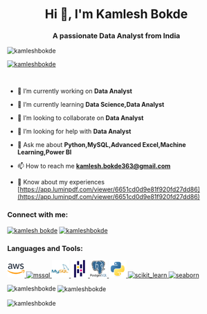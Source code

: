 <h1 align="center">Hi 👋, I'm Kamlesh Bokde</h1>
<h3 align="center">A passionate Data Analyst from India</h3>

<p align="left"> <img src="https://komarev.com/ghpvc/?username=kamleshbokde&label=Profile%20views&color=0e75b6&style=flat" alt="kamleshbokde" /> </p>

<p align="left"> <a href="https://github.com/ryo-ma/github-profile-trophy"><img src="https://github-profile-trophy.vercel.app/?username=kamleshbokde" alt="kamleshbokde" /></a> </p>

<p align="left"> <a href="https://twitter.com/" target="blank"><img src="https://img.shields.io/twitter/follow/?logo=twitter&style=for-the-badge" alt="" /></a> </p>

- 🔭 I’m currently working on **Data Analyst**

- 🌱 I’m currently learning **Data Science,Data Analyst**

- 👯 I’m looking to collaborate on **Data Analyst**

- 🤝 I’m looking for help with **Data Analyst**

- 💬 Ask me about **Python,MySQL,Advanced Excel,Machine Learning,Power BI**

- 📫 How to reach me **kamlesh.bokde363@gmail.com**

- 📄 Know about my experiences [https://app.luminpdf.com/viewer/6651cd0d9e81f920fd27dd86](https://app.luminpdf.com/viewer/6651cd0d9e81f920fd27dd86)

<h3 align="left">Connect with me:</h3>
<p align="left">
<a href="https://linkedin.com/in/kamlesh bokde" target="blank"><img align="center" src="https://raw.githubusercontent.com/rahuldkjain/github-profile-readme-generator/master/src/images/icons/Social/linked-in-alt.svg" alt="kamlesh bokde" height="30" width="40" /></a>
<a href="https://www.leetcode.com/kamleshbokde" target="blank"><img align="center" src="https://raw.githubusercontent.com/rahuldkjain/github-profile-readme-generator/master/src/images/icons/Social/leet-code.svg" alt="kamleshbokde" height="30" width="40" /></a>
</p>

<h3 align="left">Languages and Tools:</h3>
<p align="left"> <a href="https://aws.amazon.com" target="_blank" rel="noreferrer"> <img src="https://raw.githubusercontent.com/devicons/devicon/master/icons/amazonwebservices/amazonwebservices-original-wordmark.svg" alt="aws" width="40" height="40"/> </a> <a href="https://www.microsoft.com/en-us/sql-server" target="_blank" rel="noreferrer"> <img src="https://www.svgrepo.com/show/303229/microsoft-sql-server-logo.svg" alt="mssql" width="40" height="40"/> </a> <a href="https://www.mysql.com/" target="_blank" rel="noreferrer"> <img src="https://raw.githubusercontent.com/devicons/devicon/master/icons/mysql/mysql-original-wordmark.svg" alt="mysql" width="40" height="40"/> </a> <a href="https://pandas.pydata.org/" target="_blank" rel="noreferrer"> <img src="https://raw.githubusercontent.com/devicons/devicon/2ae2a900d2f041da66e950e4d48052658d850630/icons/pandas/pandas-original.svg" alt="pandas" width="40" height="40"/> </a> <a href="https://www.postgresql.org" target="_blank" rel="noreferrer"> <img src="https://raw.githubusercontent.com/devicons/devicon/master/icons/postgresql/postgresql-original-wordmark.svg" alt="postgresql" width="40" height="40"/> </a> <a href="https://www.python.org" target="_blank" rel="noreferrer"> <img src="https://raw.githubusercontent.com/devicons/devicon/master/icons/python/python-original.svg" alt="python" width="40" height="40"/> </a> <a href="https://scikit-learn.org/" target="_blank" rel="noreferrer"> <img src="https://upload.wikimedia.org/wikipedia/commons/0/05/Scikit_learn_logo_small.svg" alt="scikit_learn" width="40" height="40"/> </a> <a href="https://seaborn.pydata.org/" target="_blank" rel="noreferrer"> <img src="https://seaborn.pydata.org/_images/logo-mark-lightbg.svg" alt="seaborn" width="40" height="40"/> </a> </p>

<p><img align="left" src="https://github-readme-stats.vercel.app/api/top-langs?username=kamleshbokde&show_icons=true&locale=en&layout=compact" alt="kamleshbokde" /></p>

<p>&nbsp;<img align="center" src="https://github-readme-stats.vercel.app/api?username=kamleshbokde&show_icons=true&locale=en" alt="kamleshbokde" /></p>

<p><img align="center" src="https://github-readme-streak-stats.herokuapp.com/?user=kamleshbokde&" alt="kamleshbokde" /></p>




